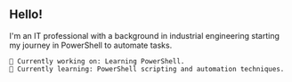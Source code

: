 ## Hello!

I'm an IT professional with a background in industrial engineering starting my journey in PowerShell to automate tasks.

    🔭 Currently working on: Learning PowerShell.
    🌱 Currently learning: PowerShell scripting and automation techniques.
